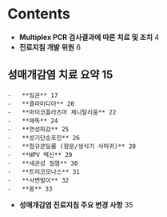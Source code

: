 # Contents

-   **Multiplex PCR 검사결과에 따른 치료 및 조치** 4
-   **진료지침 개발 위원** 6

## 성매개감염 치료 요약 15
    -   **임균** 17
    -   **클라미디아** 20
    -   **마이코플라즈마 제니탈리움** 22
    -   **매독** 24
    -   **연성하감** 25
    -   **성기단순포진** 26
    -   **첨규콘딜롬 (항문/생식기 사마귀)** 28
    -   **HPV 백신** 29
    -   **세균성 질염** 30
    -   **트리코모나스** 31
    -   **사면발이** 32
    -   **옴** 33

-   **성매개감염 진료지침 주요 변경 사항** 35